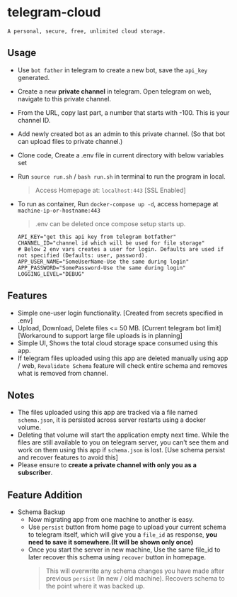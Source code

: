 # telegram-cloud

    A personal, secure, free, unlimited cloud storage.

## Usage

- Use `bot father` in telegram to create a new bot, save the `api_key` generated.
- Create a new **private channel** in telegram. Open telegram on web, navigate to this private channel.
- From the URL, copy last part, a number that starts with -100. This is your channel ID.
- Add newly created bot as an admin to this private channel. (So that bot can upload files to private channel.)
- Clone code, Create a .env file in current directory with below variables set
- Run `source run.sh` / `bash run.sh` in terminal to run the program in local.
    > Access Homepage at: `localhost:443` [SSL Enabled]
- To run as container, Run `docker-compose up -d`, access homepage at `machine-ip-or-hostname:443`
    > .env can be deleted once compose setup starts up.

  ```env
  API_KEY="get this api key from telegram botfather"
  CHANNEL_ID="channel id which will be used for file storage"
  # Below 2 env vars creates a user for login. Defaults are used if not specified (Defaults: user, password).
  APP_USER_NAME="SomeUserName-Use the same during login"
  APP_PASSWORD="SomePassword-Use the same during login"
  LOGGING_LEVEL="DEBUG"
  ```

## Features

- Simple one-user login functionality. [Created from secrets specified in .env]
- Upload, Download, Delete files <= 50 MB. [Current telegram bot limit] [Workaround to support large file uploads is in planning]
- Simple UI, Shows the total cloud storage space consumed using this app.
- If telegram files uploaded using this app are deleted manually using app / web, `Revalidate Schema` feature will check entire schema and removes what is removed from channel.

## Notes

- The files uploaded using this app are tracked via a file named `schema.json`, it is persisted across server restarts using a docker volume.
- Deleting that volume will start the application empty next time. While the files are still available to you on telegram server, you can't see them and work on them using this app if `schema.json` is lost. [Use schema persist and recover features to avoid this]
- Please ensure to **create a private channel with only you as a subscriber**.

## Feature Addition

- Schema Backup
  - Now migrating app from one machine to another is easy.
  - Use `persist` button from home page to upload your current schema to telegram itself,
    which will give you a `file_id` as response,  **you need to save it somewhere.(It will be shown only once)**
  - Once you start the server in new machine, Use the same file_id to later recover this schema using `recover` button in homepage.
    > This will overwrite any schema changes you have made after previous `persist` (In new / old machine). Recovers schema to the point where it was backed up.
